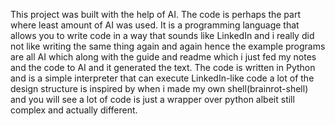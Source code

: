 This project was built with the help of AI.
The code is perhaps the part where least amount of AI was used.
It is a programming language that allows you to write code in a way that sounds like LinkedIn and i really did not like writing the same thing again and again hence the example programs are all AI which along with the guide and readme which i just fed my notes and the code to AI and it generated the text.
The code is written in Python and is a simple interpreter that can execute LinkedIn-like code a lot of the design structure is inspired by when i made my own shell(brainrot-shell) and you will see a lot of code is just a wrapper over python albeit still complex and actually different.